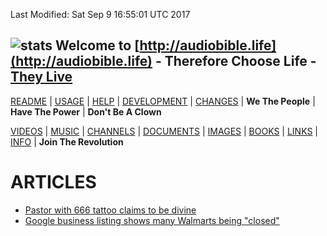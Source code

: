 Last Modified: Sat Sep  9 16:55:01 UTC 2017

## ![stats](https://c.statcounter.com/11415353/0/56f5f753/0/) Welcome to [http://audiobible.life](http://audiobible.life) - Therefore Choose Life - [They Live](https://www.youtube.com/watch?v=JI8AMRbqY6w)

[README](README.md) | [USAGE](USAGE.md) | [HELP](HELP.md) | [DEVELOPMENT](DEVELOPMENT.md) | [CHANGES](CHANGES.md) | **We The People** | **Have The Power** | **Don't Be A Clown**

[VIDEOS](VIDEOS.md) | [MUSIC](MUSIC.md) | [CHANNELS](CHANNELS.md) | [DOCUMENTS](DOCUMENTS.md) | [IMAGES](IMAGES.md) | [BOOKS](BOOKS.md) | [LINKS](LINKS.md) | [INFO](INFO.md) | **Join The Revolution**

ARTICLES
========

- [Pastor with 666 tattoo claims to be divine](http://www.cnn.com/2007/US/02/16/miami.preacher/index.html?_s=PM:US)
- [Google business listing shows many Walmarts being "closed"](http://www.4029tv.com/article/google-business-listing-shows-many-walmarts-being-closed/4958793)
